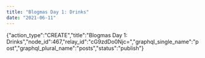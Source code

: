 ```yaml
---
title: "Blogmas Day 1: Drinks"
date: "2021-06-11"
---
```


{"action\_type":"CREATE","title":"Blogmas Day 1: Drinks","node\_id":467,"relay\_id":"cG9zdDo0Njc=","graphql\_single\_name":"post","graphql\_plural\_name":"posts","status":"publish"}
